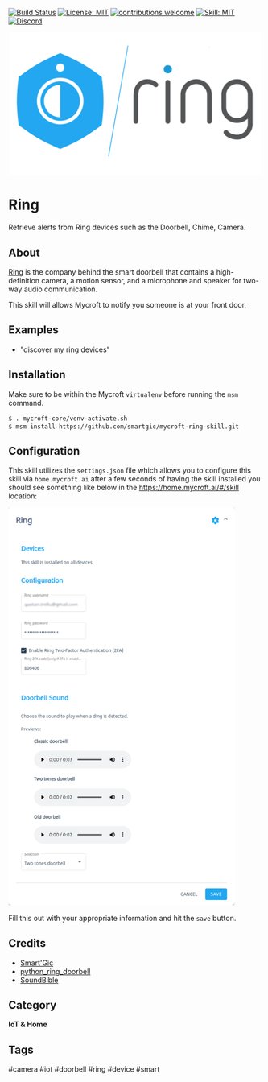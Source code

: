 [![Build Status](https://travis-ci.com/smartgic/mycroft-ring-skill.svg?branch=20.8.1)](https://travis-ci.com/github/smartgic/mycroft-ring-skill) [![License: MIT](https://img.shields.io/badge/License-MIT-yellow.svg)](https://opensource.org/licenses/MIT) [![contributions welcome](https://img.shields.io/badge/contributions-welcome-pink.svg?style=flat)](https://github.com/smartgic/mycroft-ring-skill/pulls) [![Skill: MIT](https://img.shields.io/badge/mycroft.ai-skill-blue)](https://mycroft.ai) [![Discord](https://img.shields.io/discord/809074036733902888)](https://discord.gg/Vu7Wmd9j)


<p align="center">
  <img alt="Mycrof Ring Skill" src="docs/mycroft-ring-logo.png" width="500px">
</p>

# Ring

Retrieve alerts from Ring devices such as the Doorbell, Chime, Camera.

## About

[Ring](https://www.ring.com) is the company behind the smart doorbell that contains a high-definition camera, a motion sensor, and a microphone and speaker for two-way audio communication.

This skill will allows Mycroft to notify you someone is at your front door.

## Examples

* "discover my ring devices"


## Installation

Make sure to be within the Mycroft `virtualenv` before running the `msm` command.

```
$ . mycroft-core/venv-activate.sh
$ msm install https://github.com/smartgic/mycroft-ring-skill.git
```

## Configuration

This skill utilizes the `settings.json` file which allows you to configure this skill via `home.mycroft.ai` after a few seconds of having the skill installed you should see something like below in the https://home.mycroft.ai/#/skill location:

<img src='docs/ring-config.png' width='450'/>

Fill this out with your appropriate information and hit the `save` button.


## Credits

- [Smart'Gic](https://smartgic.io/)
- [python_ring_doorbell](https://github.com/tchellomello/python-ring-doorbell)
- [SoundBible](https://soundbible.com/)

## Category

**IoT & Home**

## Tags

#camera
#iot
#doorbell
#ring
#device
#smart